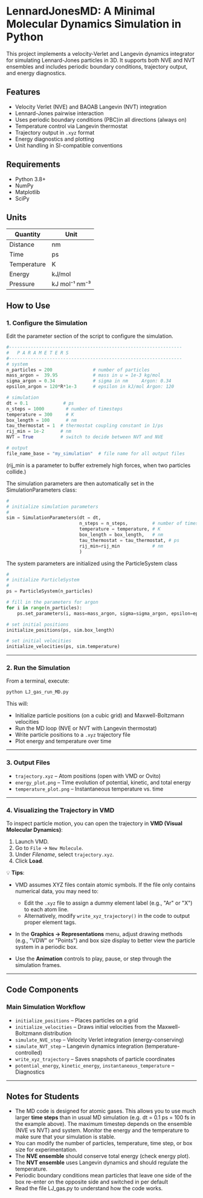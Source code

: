 # LennardJonesMD: A Minimal Molecular Dynamics Simulation in Python

This project implements a velocity-Verlet and Langevin dynamics integrator for simulating Lennard-Jones particles in 3D. It supports both NVE and NVT ensembles and includes periodic boundary conditions, trajectory output, and energy diagnostics.

## Features

- Velocity Verlet (NVE) and BAOAB Langevin (NVT) integration
- Lennard-Jones pairwise interaction
- Uses periodic boundary conditions (PBC)in all directions (always on)
- Temperature control via Langevin thermostat
- Trajectory output in `.xyz` format
- Energy diagnostics and plotting
- Unit handling in SI-compatible conventions

## Requirements

- Python 3.8+
- NumPy
- Matplotlib
- SciPy


## Units

| Quantity    | Unit          |
| ----------- | ------------- |
| Distance    | nm            |
| Time        | ps            |
| Temperature | K             |
| Energy      | kJ/mol        |
| Pressure    | kJ mol⁻¹ nm⁻³ |

## How to Use

### 1. **Configure the Simulation**

Edit the parameter section of the script to configure the simulation. 

```python
#----------------------------------------------------------------
#   P A R A M E T E R S
#----------------------------------------------------------------
# system
n_particles = 200               # number of particles
mass_argon =  39.95             # mass in u = 1e-3 kg/mol
sigma_argon = 0.34              # sigma in nm     Argon: 0.34
epsilon_argon = 120*R*1e-3      # epsilon in kJ/mol Argon: 120

# simulation
dt = 0.1             # ps
n_steps = 1000        # number of timesteps 
temperature = 300     # K
box_length = 100      # nm
tau_thermostat = 1  # thermostat coupling constant in 1/ps
rij_min = 1e-2      # nm
NVT = True          # switch to decide between NVT and NVE

# output
file_name_base = "my_simulation"  # file name for all output files
```
(rij_min is a parameter to buffer extremely high forces, when two particles collide.)

The simulation parameters are then automatically set in the SimulationParameters class:

```python
#
# initialize simulation parameters
#
sim = SimulationParameters(dt = dt, 
                           n_steps = n_steps,         # number of timesteps
                           temperature = temperature, # K
                           box_length = box_length,   # nm  
                           tau_thermostat = tau_thermostat, # ps
                           rij_min=rij_min            # nm
                           )
```

The system parameters are initialized using the ParticleSystem class

```python
#
# initialize ParticleSystem 
#
ps = ParticleSystem(n_particles)

# fill in the parameters for argon
for i in range(n_particles): 
    ps.set_parameters(i, mass=mass_argon, sigma=sigma_argon, epsilon=epsilon_argon)

# set initial positions     
initialize_positions(ps, sim.box_length)

# set initial velocities     
initialize_velocities(ps, sim.temperature)
```
---

### 2. **Run the Simulation**

From a terminal, execute:

```bash
python LJ_gas_run_MD.py
```

This will:

* Initialize particle positions (on a cubic grid) and Maxwell-Boltzmann velocities
* Run the MD loop (NVE or NVT with Langevin thermostat)
* Write particle positions to a `.xyz` trajectory file
* Plot energy and temperature over time

---

### 3. **Output Files**

* `trajectory.xyz` – Atom positions (open with VMD or Ovito)
* `energy_plot.png` – Time evolution of potential, kinetic, and total energy
* `temperature_plot.png` – Instantaneous temperature vs. time

---
### 4. **Visualizing the Trajectory in VMD**

To inspect particle motion, you can open the trajectory in **VMD (Visual Molecular Dynamics)**:

1. Launch VMD.
2. Go to `File` → `New Molecule`.
3. Under *Filename*, select `trajectory.xyz`.
4. Click **Load**.

💡 **Tips**:

* VMD assumes XYZ files contain atomic symbols. If the file only contains numerical data, you may need to:

  * Edit the `.xyz` file to assign a dummy element label (e.g., "Ar" or "X") to each atom line.
  * Alternatively, modify `write_xyz_trajectory()` in the code to output proper element tags.

* In the **Graphics → Representations** menu, adjust drawing methods (e.g., "VDW" or "Points") and box size display to better view the particle system in a periodic box.

* Use the **Animation** controls to play, pause, or step through the simulation frames.

---

## Code Components

### Main Simulation Workflow

* `initialize_positions` – Places particles on a grid
* `initialize_velocities` – Draws initial velocities from the Maxwell-Boltzmann distribution
* `simulate_NVE_step` – Velocity Verlet integration (energy-conserving)
* `simulate_NVT_step` – Langevin dynamics integration (temperature-controlled)
* `write_xyz_trajectory` – Saves snapshots of particle coordinates
* `potential_energy`, `kinetic_energy`, `instantaneous_temperature` – Diagnostics

---

## Notes for Students

* The MD code is designed for atomic gases. This allows you to use much larger **time steps** than in usual MD simulation (e.g. dt = 0.1 ps = 100 fs in the example above). The maximum timestep depends on the ensemble (NVE vs NVT) and system. Monitor the energy and the temperature to make sure that your simulation is stable.
* You can modify the number of particles, temperature, time step, or box size for experimentation.
* The **NVE ensemble** should conserve total energy (check energy plot).
* The **NVT ensemble** uses Langevin dynamics and should regulate the temperature.
* Periodic boundary conditions mean particles that leave one side of the box re-enter on the opposite side and switched in per default
* Read the file LJ_gas.py to understand how the code works.

